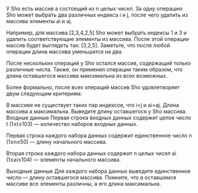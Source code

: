 У Sho есть массив a состоящий из n целых чисел. За одну операцию Sho может выбрать два различных индекса i и j, после чего удалить из массива элементы ai и aj.

Например, для массива [2,3,4,2,5] Sho может выбрать индексы 1 и 3 и удалить соответствующие элементы из массива. После этой операции массив будет выглядеть так: [3,2,5]. Заметьте, что после любой операции длина массива уменьшится на два.

После нескольких операций у Sho остался массив, содержащий только различные числа. Также, он применил операции таким образом, что длина оставшегося массива максимальна из всех возможных.

Более формально, после всех операций массив Sho удовлетворяет двум следующим критериям:

В массиве не существует таких пар индексов, что i<j и ai=aj.
Длина массива a максимальна.
Выведите длину оставшегося у Sho массива.
Входные данные
Первая строка входных данных содержит целое число t (1≤t≤103) — количество наборов входных данных.

Первая строка каждого набора данных содержит единственное число n (1≤n≤50) — длину начального массива.

Вторая строка каждого набора данных содержит n целых чисел ai (1≤ai≤104) — элементы начального массива.

Выходные данные
Для каждого набора данных выведите единственное число — длину оставшегося массива. Помните, что в оставшемся массиве все элементы различны, а его длина максимальна.